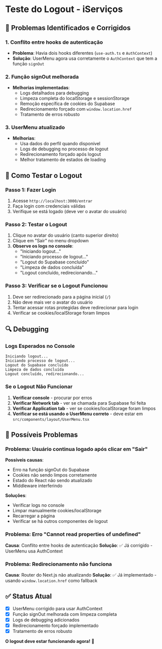 # Teste do Logout - iServiços

## 🔧 Problemas Identificados e Corrigidos

### 1. Conflito entre hooks de autenticação
- **Problema**: Havia dois hooks diferentes (`use-auth.ts` e `AuthContext`)
- **Solução**: UserMenu agora usa corretamente o `AuthContext` que tem a função `signOut`

### 2. Função signOut melhorada
- **Melhorias implementadas**:
  - Logs detalhados para debugging
  - Limpeza completa do localStorage e sessionStorage
  - Remoção específica de cookies do Supabase
  - Redirecionamento forçado com `window.location.href`
  - Tratamento de erros robusto

### 3. UserMenu atualizado
- **Melhorias**:
  - Usa dados do perfil quando disponível
  - Logs de debugging no processo de logout
  - Redirecionamento forçado após logout
  - Melhor tratamento de estados de loading

## 🧪 Como Testar o Logout

### Passo 1: Fazer Login
1. Acesse `http://localhost:3000/entrar`
2. Faça login com credenciais válidas
3. Verifique se está logado (deve ver o avatar do usuário)

### Passo 2: Testar o Logout
1. Clique no avatar do usuário (canto superior direito)
2. Clique em "Sair" no menu dropdown
3. **Observe os logs no console**:
   - "Iniciando logout..."
   - "Iniciando processo de logout..."
   - "Logout do Supabase concluído"
   - "Limpeza de dados concluída"
   - "Logout concluído, redirecionando..."

### Passo 3: Verificar se o Logout Funcionou
1. Deve ser redirecionado para a página inicial (`/`)
2. Não deve mais ver o avatar do usuário
3. Tentar acessar rotas protegidas deve redirecionar para login
4. Verificar se cookies/localStorage foram limpos

## 🔍 Debugging

### Logs Esperados no Console
```
Iniciando logout...
Iniciando processo de logout...
Logout do Supabase concluído
Limpeza de dados concluída
Logout concluído, redirecionando...
```

### Se o Logout Não Funcionar
1. **Verificar console** - procurar por erros
2. **Verificar Network tab** - ver se chamada para Supabase foi feita
3. **Verificar Application tab** - ver se cookies/localStorage foram limpos
4. **Verificar se está usando o UserMenu correto** - deve estar em `src/components/layout/UserMenu.tsx`

## 🚨 Possíveis Problemas

### Problema: Usuário continua logado após clicar em "Sair"
**Possíveis causas**:
- Erro na função signOut do Supabase
- Cookies não sendo limpos corretamente
- Estado do React não sendo atualizado
- Middleware interferindo

**Soluções**:
- Verificar logs no console
- Limpar manualmente cookies/localStorage
- Recarregar a página
- Verificar se há outros componentes de logout

### Problema: Erro "Cannot read properties of undefined"
**Causa**: Conflito entre hooks de autenticação
**Solução**: ✅ Já corrigido - UserMenu usa AuthContext

### Problema: Redirecionamento não funciona
**Causa**: Router do Next.js não atualizando
**Solução**: ✅ Já implementado - usando `window.location.href` como fallback

## ✅ Status Atual
- [x] UserMenu corrigido para usar AuthContext
- [x] Função signOut melhorada com limpeza completa
- [x] Logs de debugging adicionados
- [x] Redirecionamento forçado implementado
- [x] Tratamento de erros robusto

**O logout deve estar funcionando agora!** 🎉 